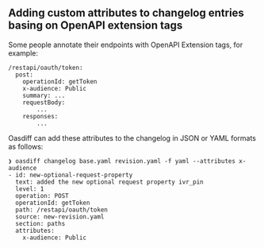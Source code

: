 ## Adding custom attributes to changelog entries basing on OpenAPI extension tags
Some people annotate their endpoints with OpenAPI Extension tags, for example:
```
/restapi/oauth/token:
  post:
    operationId: getToken
    x-audience: Public
    summary: ...
    requestBody:
        ...
    responses:
        ...
```

Oasdiff can add these attributes to the changelog in JSON or YAML formats as follows:

```
❯ oasdiff changelog base.yaml revision.yaml -f yaml --attributes x-audience
- id: new-optional-request-property
  text: added the new optional request property ivr_pin
  level: 1
  operation: POST
  operationId: getToken
  path: /restapi/oauth/token
  source: new-revision.yaml
  section: paths
  attributes:
    x-audience: Public
```